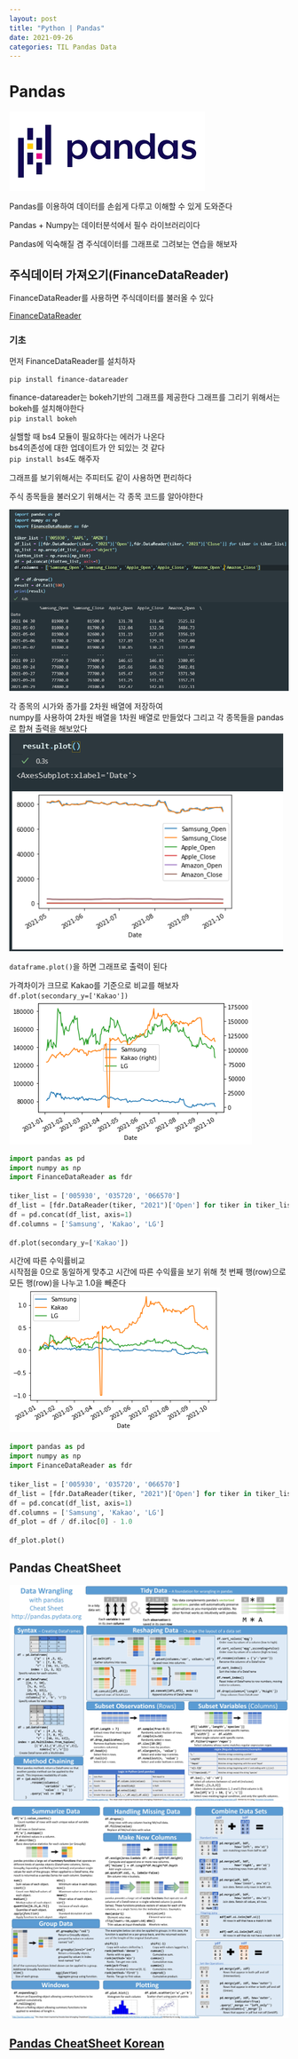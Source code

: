 ```yaml
---
layout: post
title: "Python | Pandas"
date: 2021-09-26
categories: TIL Pandas Data
---
```


# Pandas

![](https://raw.githubusercontent.com/Action2theFuture/Action2theFuture.github.io/main/_posts/Images/pandas.png)

Pandas를 이용하여 데이터를 손쉽게 다루고 이해할 수 있게 도와준다

Pandas + Numpy는 데이터분석에서 필수 라이브러리이다

Pandas에 익숙해질 겸 주식데이터를 그래프로 그려보는 연습을 해보자

## 주식데이터 가져오기(FinanceDataReader)

FinanceDataReader를 사용하면 주식데이터를 불러올 수 있다

[FinanceDataReader](https://github.com/FinanceData/FinanceDataReader)

### 기초

먼저 FinanceDataReader를 설치하자

`pip install finance-datareader`

finance-datareader는 bokeh기반의 그래프를 제공한다
그래프를 그리기 위해서는 bokeh를 설치해야한다  
`pip install bokeh`

실핼할 때 bs4 모듈이 필요하다는 에러가 나온다  
bs4의존성에 대한 업데이트가 안 되있는 것 같다  
`pip install bs4`도 해주자

그래프를 보기위해서는 주피터도 같이 사용하면 편리하다

주식 종목들을 불러오기 위해서는 각 종목 코드를 알아야한다

![](https://raw.githubusercontent.com/Action2theFuture/Action2theFuture.github.io/main/_posts/Images/pandas2.png)

각 종목의 시가와 종가를 2차원 배열에 저장하여  
numpy를 사용하여 2차원 배열을 1차원 배열로 만들었다
그리고 각 종목들을 pandas로 합쳐 출력을 해보았다
![](https://raw.githubusercontent.com/Action2theFuture/Action2theFuture.github.io/main/_posts/Images/pandas3.png)

`dataframe.plot()`을 하면 그래프로 출력이 된다

가격차이가 크므로 Kakao를 기준으로 비교를 해보자  
`df.plot(secondary_y=['Kakao'])`
![](https://raw.githubusercontent.com/Action2theFuture/Action2theFuture.github.io/main/_posts/Images/graph2.png)

```python
import pandas as pd
import numpy as np
import FinanceDataReader as fdr

tiker_list = ['005930', '035720', '066570']
df_list = [fdr.DataReader(tiker, "2021")['Open'] for tiker in tiker_list]
df = pd.concat(df_list, axis=1)
df.columns = ['Samsung', 'Kakao', 'LG']

df.plot(secondary_y=['Kakao'])
```

시간에 따른 수익률비교  
시작점을 0으로 동일하게 맞추고 시간에 따른 수익률을 보기 위해 첫 번째 행(row)으로 모든 행(row)을 나누고 1.0을 빼준다
![](https://raw.githubusercontent.com/Action2theFuture/Action2theFuture.github.io/main/_posts/Images/graph.png)

```python
import pandas as pd
import numpy as np
import FinanceDataReader as fdr

tiker_list = ['005930', '035720', '066570']
df_list = [fdr.DataReader(tiker, "2021")['Open'] for tiker in tiker_list]
df = pd.concat(df_list, axis=1)
df.columns = ['Samsung', 'Kakao', 'LG']
df_plot = df / df.iloc[0] - 1.0

df_plot.plot()
```

## Pandas CheatSheet

![](https://raw.githubusercontent.com/Action2theFuture/Action2theFuture.github.io/main/_posts/Images/pandas.jpg)
![](https://raw.githubusercontent.com/Action2theFuture/Action2theFuture.github.io/main/_posts/Images/pandas2.jpg)

## [Pandas CheatSheet Korean](https://dataitgirls2.github.io/10minutes2pandas/)
